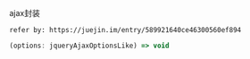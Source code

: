 ajax封装

`refer by: https://juejin.im/entry/589921640ce46300560ef894`

```typescript
(options: jqueryAjaxOptionsLike) => void
```